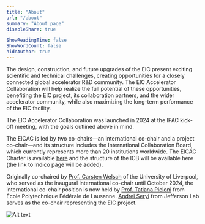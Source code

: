 ```yaml
---
title: "About"
url: "/about"
summary: "About page"
disableShare: true

ShowReadingTime: false
ShowWordCount: false
hideAuthor: true
---
```


The design, construction, and future upgrades of the EIC present exciting scientific and technical challenges, creating opportunities for a closely connected global accelerator R&D community. The EIC Accelerator Collaboration will help realize the full potential of these opportunities, benefiting the EIC project, its collaboration partners, and the wider accelerator community, while also maximizing the long-term performance of the EIC facility.

The EIC Accelerator Collaboration was launched in 2024 at the IPAC kick-off meeting, with the goals outlined above in mind.

The EICAC is led by two co-chairs—an international co-chair and a project co-chair—and its structure includes the International Collaboration Board, which currently represents more than 20 institutions worldwide. The EICAC Charter is available [here](https://indico.jlab.org/event/834/) and the structure of the ICB will be available here (the link to Indico page will be added).

Originally co-chaired by [Prof. Carsten Welsch](https://www.liverpool.ac.uk/people/carsten-welsch) of the University of Liverpool, who served as the inaugural international co-chair until October 2024, the international co-chair position is now held by [Prof. Tatiana Pieloni](https://people.epfl.ch/tatiana.pieloni?lang=en) from École Polytechnique Fédérale de Lausanne. [Andrei Seryi](https://www.jlab.org/people/andrei_seryi_associate_director_accelerator_operations_research_and_development) from Jefferson Lab serves as the co-chair representing the EIC project. 


![Alt text](images/diagram1.jpg)

